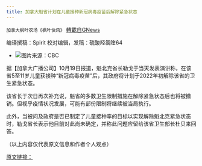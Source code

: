```yaml
---
title: 加拿大魁省计划在儿童接种新冠病毒疫苗后解除紧急状态
---
```

`加拿大枫叶农场《枫叶快讯》` [轉載自GNews](https://gnews.org/zh-hans/1609026/)

编译撰稿：Spirit       校对编辑，发稿：硫酸羟氯喹64

- ![](https://assets.gnews.org/wp-content/uploads/2021/10/a-1-edited.png)图片来源：CBC


据【加拿大广播公司】10月19日报道，魁北克省长勒戈于当天发表演讲称，在该省5至11岁儿童获接种“新冠病毒疫苗”后，其政府将计划于2022年初解除该省的卫生紧急状态。

该省长于次日再次补充说，魁省的多数卫生限制措施在解除紧急状态后也将被撤销。但视乎疫情状况发展，可能有部份限制将继续被当局执行。

此外，当被问及政府是否已制定了儿童接种率的目标以实现解除魁北克紧急状态时，勒戈省长表示他目前对此尚未确定，并称此问题应留给该省卫生部长杜贝来回答。

（以上内容仅代表原文信息和作者个人观点）

[原文链接：](https://www.cbc.ca/news/canada/montreal/legault-state-of-emergency-quebec-public-health-1.6216813)
